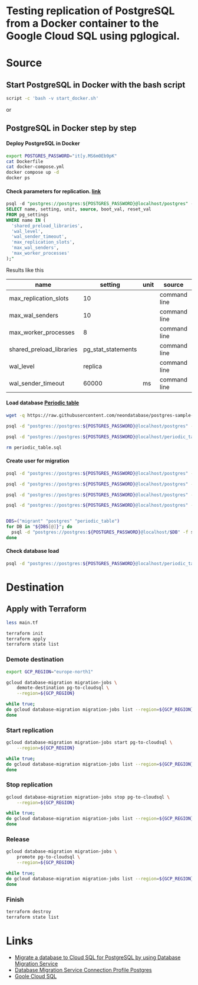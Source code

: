 # Testing replication of PostgreSQL from a Docker container to the Google Cloud SQL using pglogical.

# Source

## Start PostgreSQL in Docker with the bash script

```bash
script -c 'bash -v start_docker.sh'
```

or

## PostgreSQL in Docker step by step

#### Deploy PostgreSQL in Docker


```bash
export POSTGRES_PASSWORD="it[y.MS6m0Eb9pK"
cat Dockerfile 
cat docker-compose.yml
docker compose up -d
docker ps
```
#### Check parameters for replication. [link](https://cloud.google.com/database-migration/docs/postgres/configure-source-database?_gl=1*1wdtsoa*_ga*ODQxODUzNzk0LjE3MjUzNTQ0ODQ.*_ga_WH2QY8WWF5*MTc0NDEzMzU5Ni4zNjYuMS4xNzQ0MTM0MDQ1LjYwLjAuMA..#on-premise-self-managed-postgresql)

```sql
psql -d "postgres://postgres:${POSTGRES_PASSWORD}@localhost/postgres" -c "
SELECT name, setting, unit, source, boot_val, reset_val
FROM pg_settings
WHERE name IN (
  'shared_preload_libraries',
  'wal_level',
  'wal_sender_timeout',
  'max_replication_slots',
  'max_wal_senders',
  'max_worker_processes'
);"
```

Results like this

| name | setting | unit | source | boot_val | reset_val |
| ---- | ---- | ---- | ---- | ---- | ---- |
| max_replication_slots | 10 | | command line | 10 | 10 |
| max_wal_senders | 10 | | command line | 10 | 10 |
| max_worker_processes | 8 | | command line | 8 | 8 |
| shared_preload_libraries | pg_stat_statements | | command line | | pg_stat_statements |
| wal_level | replica | | command line | replica | replica |
| wal_sender_timeout | 60000 | ms | command line | 60000 | 60000 |

#### Load database [Periodic table](https://github.com/neondatabase-labs/postgres-sample-dbs/tree/main?tab=readme-ov-file#periodic-table-data)

```bash
wget -q https://raw.githubusercontent.com/neondatabase/postgres-sample-dbs/main/periodic_table.sql

psql -d "postgres://postgres:${POSTGRES_PASSWORD}@localhost/postgres" -c "CREATE DATABASE periodic_table;"

psql -d "postgres://postgres:${POSTGRES_PASSWORD}@localhost/periodic_table" -f periodic_table.sql

rm periodic_table.sql
```

#### Create user for migration

```bash
psql -d "postgres://postgres:${POSTGRES_PASSWORD}@localhost/postgres" -c "CREATE ROLE migrant WITH LOGIN PASSWORD '${POSTGRES_PASSWORD}';"

psql -d "postgres://postgres:${POSTGRES_PASSWORD}@localhost/postgres" -c "ALTER ROLE migrant WITH LOGIN;"

psql -d "postgres://postgres:${POSTGRES_PASSWORD}@localhost/postgres" -c "ALTER ROLE migrant WITH REPLICATION;"

psql -d "postgres://postgres:${POSTGRES_PASSWORD}@localhost/postgres" -c "CREATE DATABASE migrant WITH OWNER migrant;"


DBS=("migrant" "postgres" "periodic_table")
for DB in "${DBS[@]}"; do
  psql -d "postgres://postgres:${POSTGRES_PASSWORD}@localhost/$DB" -f set_privileges.sql
done
```

####  Check database load

```bash
psql -d "postgres://postgres:${POSTGRES_PASSWORD}@localhost/periodic_table" -c 'select pt."AtomicNumber", pt."Element", pt."Symbol"  from periodic_table pt where pt."AtomicMass" < 10;'
```

# Destination

## Apply with Terraform

```bash
less main.tf

terraform init
terraform apply
terraform state list
```

### Demote destination

```bash
export GCP_REGION="europe-north1"

gcloud database-migration migration-jobs \
	demote-destination pg-to-cloudsql \
	--region=${GCP_REGION}

while true; 
do gcloud database-migration migration-jobs list --region=${GCP_REGION}; sleep 5; echo;
done	
```

### Start replication

```bash
gcloud database-migration migration-jobs start pg-to-cloudsql \
	--region=${GCP_REGION}

while true; 
do gcloud database-migration migration-jobs list --region=${GCP_REGION}; sleep 5; echo;
done
```

### Stop replication

```bash
gcloud database-migration migration-jobs stop pg-to-cloudsql \
	--region=${GCP_REGION}

while true; 
do gcloud database-migration migration-jobs list --region=${GCP_REGION}; sleep 5; echo;
done
```

### Release

```bash
gcloud database-migration migration-jobs \
	promote pg-to-cloudsql \
	--region=${GCP_REGION}

while true; 
do gcloud database-migration migration-jobs list --region=${GCP_REGION}; sleep 5; echo;
done
```

### Finish

```bash
terraform destroy
terraform state list
```

# Links

- [Migrate a database to Cloud SQL for PostgreSQL by using Database Migration Service](https://cloud.google.com/database-migration/docs/postgres/quickstart)
- [Database Migration Service Connection Profile Postgres](https://registry.terraform.io/providers/hashicorp/google/latest/docs/resources/database_migration_service_connection_profile#example-usage---database-migration-service-connection-profile-postgres)
- [Goole Cloud SQL](https://registry.terraform.io/providers/hashicorp/google/latest/docs/resources/sql_database)